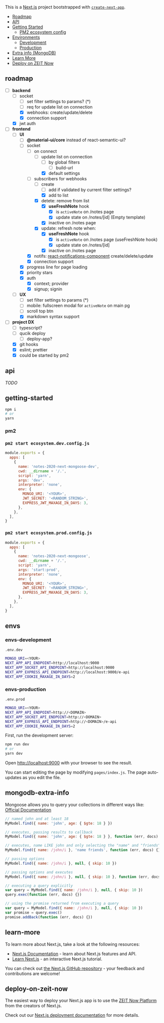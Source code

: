 This is a [Next.js](https://nextjs.org/) project bootstrapped with [`create-next-app`](https://github.com/zeit/next.js/tree/canary/packages/create-next-app).

- [Roadmap](#roadmap)
- [API](#api)
- [Getting Started](#getting-started)
  - [PM2 ecosystem config](#pm2)
- [Environments](#envs)
  - [Development](#envs-development)
  - [Production](#envs-production)
- [Extra info (MongoDB)](#mongodb-extra-info)
- [Learn More](#learn-more)
- [Deploy on ZEIT Now](#deploy-on-zeit-now)

## roadmap

- [ ] **backend**
  - [ ] socket
    - [ ] set filter settings to params? (\*)
    - [ ] req for update list on connection
    - [x] webhooks: create/update/delete
    - [x] connection support
  - [x] jwt auth
- [ ] **frontend**
  - [ ] **UI**
    - [ ] **@material-ui/core** instead of react-semantic-ui?
    - [ ] socket
      - [ ] on connect
        - [ ] update list on connection
          - [ ] by global filters
            - [ ] build-url
          - [x] default settings
      - [ ] subscribers for webhooks
        - [ ] create
          - [ ] add if validated by current filter settings?
          - [x] add to list
        - [x] detete: remove from list
          - [x] **useFreshNote** hook
            - [x] is `activeNote` on /notes page
            - [x] update state on /notes/[id] (Empty template)
          - [x] inactive on /notes page
        - [x] update: refresh note when:
          - [x] **useFreshNote** hook
            - [x] is `activeNote` on /notes page (useFreshNote hook)
            - [x] update state on /notes/[id]
          - [x] inactive on /notes page
      - [x] notifs: [react-notifications-component](https://github.com/teodosii/react-notifications-component) create/delete/update
      - [x] connection support
    - [x] progress line for page loading
    - [x] priority stars
    - [x] auth
      - [x] context; provider
      - [x] signup; signin
  - [ ] **UX**
    - [ ] set filter settings to params (\*)
    - [ ] mobile: fullscreen modal for `activeNote` on main pg
    - [ ] scroll top btn
    - [x] markdown syntax support
- [ ] **project DX**
  - [ ] typescript?
  - [ ] qucik deploy
    - [ ] deploy-app?
  - [x] git hooks
  - [x] eslint; prettier
  - [x] could be started by pm2

## api

_TODO_

## getting-started

```bash
npm i
# or
yarn
```

### pm2

### `pm2 start ecosystem.dev.config.js`

```js
module.exports = {
  apps: [
    {
      name: 'notes-2020-next-mongoose-dev',
      cwd: __dirname + '/.',
      script: 'yarn',
      args: 'dev',
      interpreter: 'none',
      env: {
        MONGO_URI: '<YOUR>',
        JWT_SECRET: '<RANDOM_STRING>',
        EXPRESS_JWT_MAXAGE_IN_DAYS: 3,
      },
    },
  ],
}
```

### `pm2 start ecosystem.prod.config.js`

```js
module.exports = {
  apps: [
    {
      name: 'notes-2020-next-mongoose',
      cwd: __dirname + '/.',
      script: 'yarn',
      args: 'start:prod',
      interpreter: 'none',
      env: {
        MONGO_URI: '<YOUR>',
        JWT_SECRET: '<RANDOM_STRING>',
        EXPRESS_JWT_MAXAGE_IN_DAYS: 3,
      },
    },
  ],
}
```

## envs

### envs-development

`.env.dev`

```bash
MONGO_URI=<YOUR>
NEXT_APP_API_ENDPOINT=http://localhost:9000
NEXT_APP_SOCKET_API_ENDPOINT=http://localhost:9000
NEXT_APP_EXPRESS_API_ENDPOINT=http://localhost:9000/e-api
NEXT_APP_COOKIE_MAXAGE_IN_DAYS=2
```

### envs-production

`.env.prod`

```bash
MONGO_URI=<YOUR>
NEXT_APP_API_ENDPOINT=http://<DOMAIN>
NEXT_APP_SOCKET_API_ENDPOINT=http://<DOMAIN>
NEXT_APP_EXPRESS_API_ENDPOINT=http://<DOMAIN>/e-api
NEXT_APP_COOKIE_MAXAGE_IN_DAYS=2
```

First, run the development server:

```bash
npm run dev
# or
yarn dev
```

Open [http://localhost:9000](http://localhost:9000) with your browser to see the result.

You can start editing the page by modifying `pages/index.js`. The page auto-updates as you edit the file.

## mongodb-extra-info

Mongoose allows you to query your collections in different ways like: [Official Documentation](https://mongoosejs.com/docs/api.html#model_Model.find)

```js
// named john and at least 18
MyModel.find({ name: 'john', age: { $gte: 18 } })

// executes, passing results to callback
MyModel.find({ name: 'john', age: { $gte: 18 } }, function (err, docs) {})

// executes, name LIKE john and only selecting the "name" and "friends" fields
MyModel.find({ name: /john/i }, 'name friends', function (err, docs) {})

// passing options
MyModel.find({ name: /john/i }, null, { skip: 10 })

// passing options and executes
MyModel.find({ name: /john/i }, null, { skip: 10 }, function (err, docs) {})

// executing a query explicitly
var query = MyModel.find({ name: /john/i }, null, { skip: 10 })
query.exec(function (err, docs) {})

// using the promise returned from executing a query
var query = MyModel.find({ name: /john/i }, null, { skip: 10 })
var promise = query.exec()
promise.addBack(function (err, docs) {})
```

## learn-more

To learn more about Next.js, take a look at the following resources:

- [Next.js Documentation](https://nextjs.org/docs) - learn about Next.js features and API.
- [Learn Next.js](https://nextjs.org/learn) - an interactive Next.js tutorial.

You can check out [the Next.js GitHub repository](https://github.com/zeit/next.js/) - your feedback and contributions are welcome!

## deploy-on-zeit-now

The easiest way to deploy your Next.js app is to use the [ZEIT Now Platform](https://zeit.co/import?utm_medium=default-template&filter=next.js&utm_source=create-next-app&utm_campaign=create-next-app-readme) from the creators of Next.js.

Check out our [Next.js deployment documentation](https://nextjs.org/docs/deployment) for more details.
